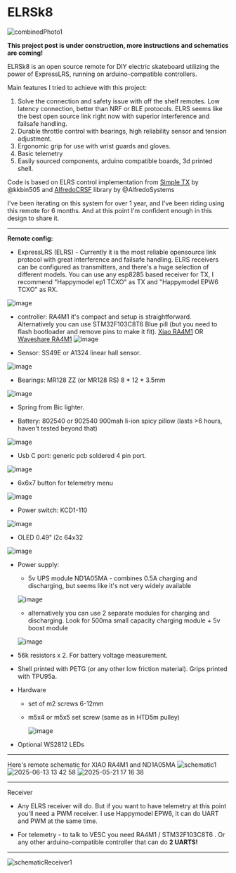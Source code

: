 # ELRSk8
![combinedPhoto1](https://github.com/user-attachments/assets/0495cbe9-f083-4f36-914d-0858318545ef)

**This project post is under construction, more instructions and schematics are coming!**


ELRSk8 is an open source remote for DIY electric skateboard utilizing the power of ExpressLRS, running on arduino-compatible controllers.

Main features I tried to achieve with this project:

1. Solve the connection and safety issue with off the shelf remotes. Low latency connection, better than NRF or BLE protocols. ELRS seems like the best open source link right now with superior interference and failsafe handling.
2. Durable throttle control with bearings, high reliability sensor and tension adjustment.
3. Ergonomic grip for use with wrist guards and gloves.
4. Basic telemetry
5. Easily sourced components, arduino compatible boards, 3d printed shell.

Code is based on ELRS control implementation from [Simple TX](https://github.com/kkbin505/Arduino-Transmitter-for-ELRS) by @kkbin505 and [AlfredoCRSF](https://github.com/AlfredoSystems/AlfredoCRSF) library by @AlfredoSystems

I've been iterating on this system for over 1 year, and I've been riding using this remote for 6 months. And at this point I'm confident enough in this design to share it.

---
**Remote config:**
- ExpressLRS (ELRS) - Currently it is the most reliable opensource link protocol with great interference and failsafe handling. ELRS receivers can be configured as transmitters, and there's a huge selection of different models. You can use any esp8285 based receiver for TX, I recommend "Happymodel ep1 TCXO" as TX and "Happymodel EPW6 TCXO" as RX.
  
![image](https://github.com/user-attachments/assets/2f6a06a7-f4cf-431d-832c-0b5cdd202b7a)


- controller: RA4M1 it's compact and setup is straightforward. Alternatively you can use STM32F103C8T6 Blue pill (but you need to flash bootloader and remove pins to make it fit). [Xiao RA4M1](https://wiki.seeedstudio.com/getting_started_xiao_ra4m1/) OR [Waveshare RA4M1](https://www.waveshare.com/wiki/RA4M1-Zero)
![image](https://github.com/user-attachments/assets/667876ab-f7f0-4501-8a39-f9daa6081046)


- Sensor: SS49E or A1324 linear hall sensor.
  
![image](https://github.com/user-attachments/assets/a841c091-d416-4ca6-862f-5d14742ad6da)


- Bearings: MR128 ZZ (or MR128 RS)  8 * 12 * 3.5mm
  
![image](https://github.com/user-attachments/assets/28e9f44e-3933-425b-847e-37416a9172b8)

- Spring from Bic lighter.

- Battery: 802540 or 902540 900mah li-ion spicy pillow (lasts >6 hours, haven't tested beyond that)

![image](https://github.com/user-attachments/assets/aee778e6-1d69-49d4-b16d-e391b49c1871)


- Usb C port: generic pcb soldered 4 pin port.
  
![image](https://github.com/user-attachments/assets/b5586c1c-5f05-47c0-8872-ac2bea37eca7)


- 6x6x7 button for telemetry menu
  
![image](https://github.com/user-attachments/assets/dbcb2181-2e78-4173-9e72-a6c209cf87b7)

- Power switch: KCD1-110
  
![image](https://github.com/user-attachments/assets/1b7bd9e6-8d7a-4733-ac7c-d268f51610c8)

- OLED 0.49" i2c 64x32
  
![image](https://github.com/user-attachments/assets/534a824a-699a-426f-b127-3648d601702b)

- Power supply:

    - 5v UPS module ND1A05MA - combines 0.5A charging and discharging, but seems like it's not very widely available
      
    ![image](https://github.com/user-attachments/assets/c2eb5e0e-282f-4f1b-a126-8b18745eaaba)

     - alternatively you can use 2 separate modules for charging and discharging. Look for 500ma small capacity charging module + 5v boost module
       
     ![image](https://github.com/user-attachments/assets/cc81d290-faf7-4987-a5f2-a1a0bfb038fa)

- 56k resistors x 2. For battery voltage measurement.

- Shell printed with PETG (or any other low friction material). Grips printed with TPU95a.
 
- Hardware 
  - set of m2 screws 6-12mm
    
  - m5x4 or m5x5 set screw (same as in HTD5m pulley)
    
    ![image](https://github.com/user-attachments/assets/36841690-e4ca-4169-bd70-ea382588c499)

- Optional WS2812 LEDs

---
Here's remote schematic for XIAO RA4M1 and ND1A05MA
![schematic1](https://github.com/user-attachments/assets/f2669dd6-1ed2-4d2f-ae5b-18d55915165f)
![2025-06-13 13 42 58](https://github.com/user-attachments/assets/3f3e439e-055b-4374-a821-cc2aff2158a5)
![2025-05-21 17 16 38](https://github.com/user-attachments/assets/f1d53784-b000-4700-a6d3-c126b6069abe)


---
Receiver
- Any ELRS receiver will do. But if you want to have telemetry at this point you'll need a PWM receiver. I use Happymodel EPW6, it can do UART and PWM at the same time.

- For telemetry - to talk to VESC you need RA4M1 / STM32F103C8T6 . Or any other arduino-compatible controller that can do **2 UARTS!**

---
![schematicReceiver1](https://github.com/user-attachments/assets/391bb1f6-6eb4-4b51-ba57-ddfe61a59739)



